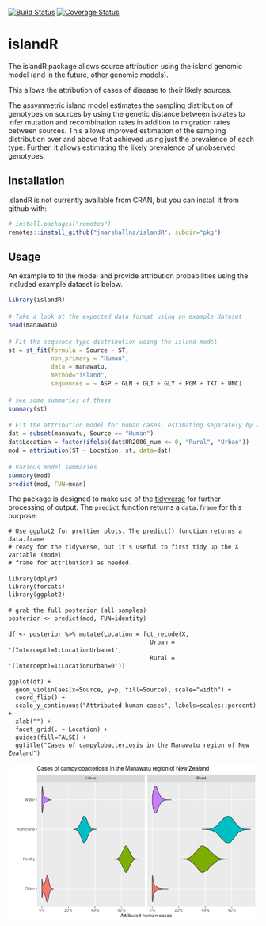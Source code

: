 [![Build Status](https://travis-ci.org/jmarshallnz/islandR.svg?branch=master)](https://travis-ci.org/jmarshallnz/islandR) [![Coverage Status](https://img.shields.io/codecov/c/github/jmarshallnz/islandR/master.svg)](https://codecov.io/github/jmarshallnz/islandR?branch=master)

# islandR

The islandR package allows source attribution using the island genomic model (and in the future, other
genomic models).

This allows the attribution of cases of disease to their likely sources.

The assymmetric island model estimates the sampling distribution of genotypes on sources by using
the genetic distance between isolates to infer mutation and recombination rates in addition to
migration rates between sources. This allows improved estimation of the sampling distribution over
and above that achieved using just the prevalence of each type. Further, it allows estimating the
likely prevalence of unobserved genotypes.

## Installation

islandR is not currently available from CRAN, but you can install it from github with:

```R
# install.packages("remotes")
remotes::install_github("jmarshallnz/islandR", subdir="pkg")
```

## Usage

An example to fit the model and provide attribution probabilities using the included example dataset is below.

```R
library(islandR)

# Take a look at the expected data format using an example dataset
head(manawatu)

# Fit the sequence type distribution using the island model
st = st_fit(formula = Source ~ ST,
            non_primary = "Human",
            data = manawatu,
            method="island",
            sequences = ~ ASP + GLN + GLT + GLY + PGM + TKT + UNC)

# see some summaries of these
summary(st)

# Fit the attribution model for human cases, estimating separately by location (urban/rural)
dat = subset(manawatu, Source == "Human")
dat$Location = factor(ifelse(dat$UR2006_num <= 0, "Rural", "Urban"))
mod = attribution(ST ~ Location, st, data=dat)

# Various model summaries
summary(mod)
predict(mod, FUN=mean)
```

The package is designed to make use of the [tidyverse](http://tidyverse.org) for further processing of output. The `predict` function returns a `data.frame` for this purpose.

```
# Use ggplot2 for prettier plots. The predict() function returns a data.frame
# ready for the tidyverse, but it's useful to first tidy up the X variable (model
# frame for attribution) as needed.

library(dplyr)
library(forcats)
library(ggplot2)

# grab the full posterior (all samples)
posterior <- predict(mod, FUN=identity)

df <- posterior %>% mutate(Location = fct_recode(X,
                                        Urban = '(Intercept)=1:LocationUrban=1',
                                        Rural = '(Intercept)=1:LocationUrban=0'))

ggplot(df) +
  geom_violin(aes(x=Source, y=p, fill=Source), scale="width") +
  coord_flip() +
  scale_y_continuous("Attributed human cases", labels=scales::percent) +
  xlab("") +
  facet_grid(. ~ Location) +
  guides(fill=FALSE) +
  ggtitle("Cases of campylobacteriosis in the Manawatu region of New Zealand")
```

![Attribution of Campylobacter](example_ggplot2.png)
